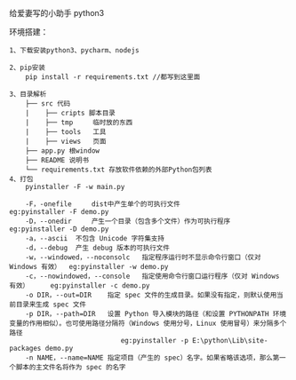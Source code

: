 给爱妻写的小助手
python3

环境搭建：

    1、下载安装python3、pycharm、nodejs

    2、pip安装
        pip install -r requirements.txt //都写到这里面

[//]: # (        pip install pypinyin //拼音)

[//]: # (        pip install openpyxl // word处理)

[//]: # (        pip install pypiwin32 //windows 专用模块)

[//]: # (        pip install requests // 网络请求)

[//]: # (        pip install pyinstaller // 打包)

    3、目录解析
        ├── src 代码
        |    ├── cripts 脚本目录
        |    ├── tmp     临时放的东西
        |    ├── tools   工具
        |    ├── views   页面
        ├── app.py 根window
        ├── README 说明书
        └── requirements.txt 存放软件依赖的外部Python包列表
    4、打包
        pyinstaller -F -w main.py

        -F，-onefile     dist中产生单个的可执行文件                 eg:pyinstaller -F demo.py
        -D，--onedir     产生一个目录（包含多个文件）作为可执行程序 　　eg:pyinstaller -D demo.py
        -a，--ascii	不包含 Unicode 字符集支持
        -d，--debug	产生 debug 版本的可执行文件
        -w，--windowed，--noconsolc   指定程序运行时不显示命令行窗口（仅对 Windows 有效）  eg:pyinstaller -w demo.py
        -c，--nowindowed，--console   指定使用命令行窗口运行程序（仅对 Windows 有效）  　　eg:pyinstaller -c demo.py
        -o DIR，--out=DIR	指定 spec 文件的生成目录。如果没有指定，则默认使用当前目录来生成 spec 文件
        -p DIR，--path=DIR   设置 Python 导入模块的路径（和设置 PYTHONPATH 环境变量的作用相似）。也可使用路径分隔符（Windows 使用分号，Linux 使用冒号）来分隔多个路径
                                eg:pyinstaller -p E:\python\Lib\site-packages demo.py
        -n NAME，--name=NAME	指定项目（产生的 spec）名字。如果省略该选项，那么第一个脚本的主文件名将作为 spec 的名字